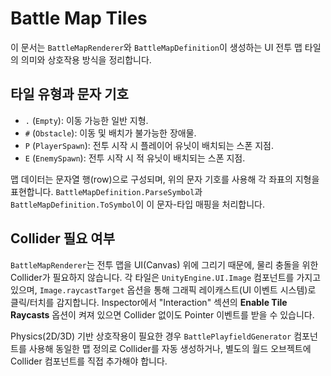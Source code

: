 # Battle Map Tiles

이 문서는 `BattleMapRenderer`와 `BattleMapDefinition`이 생성하는 UI 전투 맵 타일의 의미와 상호작용 방식을 정리합니다.

## 타일 유형과 문자 기호
- `.` (`Empty`): 이동 가능한 일반 지형.
- `#` (`Obstacle`): 이동 및 배치가 불가능한 장애물.
- `P` (`PlayerSpawn`): 전투 시작 시 플레이어 유닛이 배치되는 스폰 지점.
- `E` (`EnemySpawn`): 전투 시작 시 적 유닛이 배치되는 스폰 지점.

맵 데이터는 문자열 행(row)으로 구성되며, 위의 문자 기호를 사용해 각 좌표의 지형을 표현합니다. `BattleMapDefinition.ParseSymbol`과 `BattleMapDefinition.ToSymbol`이 이 문자-타입 매핑을 처리합니다.

## Collider 필요 여부
`BattleMapRenderer`는 전투 맵을 UI(Canvas) 위에 그리기 때문에, 물리 충돌을 위한 Collider가 필요하지 않습니다. 각 타일은 `UnityEngine.UI.Image` 컴포넌트를 가지고 있으며, `Image.raycastTarget` 옵션을 통해 그래픽 레이캐스트(UI 이벤트 시스템)로 클릭/터치를 감지합니다. Inspector에서 "Interaction" 섹션의 **Enable Tile Raycasts** 옵션이 켜져 있으면 Collider 없이도 Pointer 이벤트를 받을 수 있습니다.

Physics(2D/3D) 기반 상호작용이 필요한 경우 `BattlePlayfieldGenerator` 컴포넌트를 사용해 동일한 맵 정의로 Collider를 자동 생성하거나, 별도의 월드 오브젝트에 Collider 컴포넌트를 직접 추가해야 합니다.
